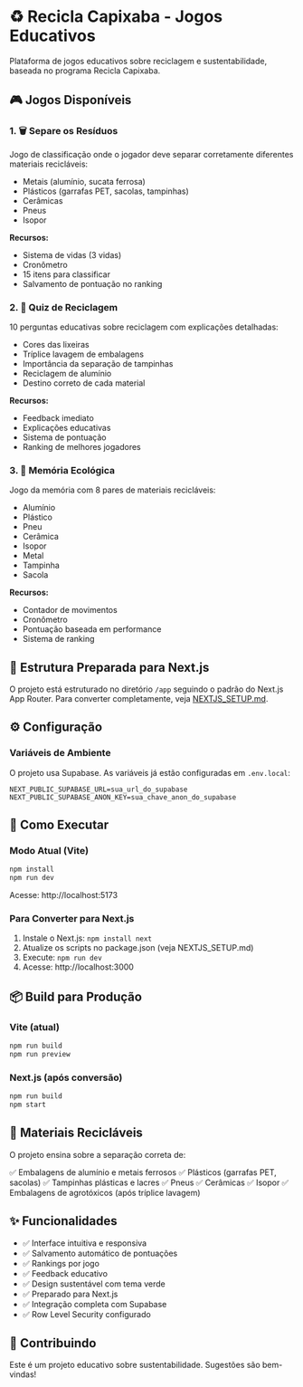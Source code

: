 # ♻️ Recicla Capixaba - Jogos Educativos

Plataforma de jogos educativos sobre reciclagem e sustentabilidade, baseada no programa Recicla Capixaba.

## 🎮 Jogos Disponíveis

### 1. 🗑️ Separe os Resíduos
Jogo de classificação onde o jogador deve separar corretamente diferentes materiais recicláveis:
- Metais (alumínio, sucata ferrosa)
- Plásticos (garrafas PET, sacolas, tampinhas)
- Cerâmicas
- Pneus
- Isopor

**Recursos:**
- Sistema de vidas (3 vidas)
- Cronômetro
- 15 itens para classificar
- Salvamento de pontuação no ranking

### 2. 🧠 Quiz de Reciclagem
10 perguntas educativas sobre reciclagem com explicações detalhadas:
- Cores das lixeiras
- Tríplice lavagem de embalagens
- Importância da separação de tampinhas
- Reciclagem de alumínio
- Destino correto de cada material

**Recursos:**
- Feedback imediato
- Explicações educativas
- Sistema de pontuação
- Ranking de melhores jogadores

### 3. 🧩 Memória Ecológica
Jogo da memória com 8 pares de materiais recicláveis:
- Alumínio
- Plástico
- Pneu
- Cerâmica
- Isopor
- Metal
- Tampinha
- Sacola

**Recursos:**
- Contador de movimentos
- Cronômetro
- Pontuação baseada em performance
- Sistema de ranking

## 🚀 Estrutura Preparada para Next.js

O projeto está estruturado no diretório `/app` seguindo o padrão do Next.js App Router. Para converter completamente, veja [NEXTJS_SETUP.md](./NEXTJS_SETUP.md).

## ⚙️ Configuração

### Variáveis de Ambiente

O projeto usa Supabase. As variáveis já estão configuradas em `.env.local`:

```env
NEXT_PUBLIC_SUPABASE_URL=sua_url_do_supabase
NEXT_PUBLIC_SUPABASE_ANON_KEY=sua_chave_anon_do_supabase
````

## 🏃 Como Executar

### Modo Atual (Vite)

```bash
npm install
npm run dev
```

Acesse: http://localhost:5173

### Para Converter para Next.js

1.  Instale o Next.js: `npm install next`
2.  Atualize os scripts no package.json (veja NEXTJS\_SETUP.md)
3.  Execute: `npm run dev`
4.  Acesse: http://localhost:3000

## 📦 Build para Produção

### Vite (atual)

```bash
npm run build
npm run preview
```

### Next.js (após conversão)

```bash
npm run build
npm start
```

## 🌿 Materiais Recicláveis

O projeto ensina sobre a separação correta de:

✅ Embalagens de alumínio e metais ferrosos
✅ Plásticos (garrafas PET, sacolas)
✅ Tampinhas plásticas e lacres
✅ Pneus
✅ Cerâmicas
✅ Isopor
✅ Embalagens de agrotóxicos (após tríplice lavagem)

## ✨ Funcionalidades

  - ✅ Interface intuitiva e responsiva
  - ✅ Salvamento automático de pontuações
  - ✅ Rankings por jogo
  - ✅ Feedback educativo
  - ✅ Design sustentável com tema verde
  - ✅ Preparado para Next.js
  - ✅ Integração completa com Supabase
  - ✅ Row Level Security configurado

## 🤝 Contribuindo

Este é um projeto educativo sobre sustentabilidade. Sugestões são bem-vindas\!
